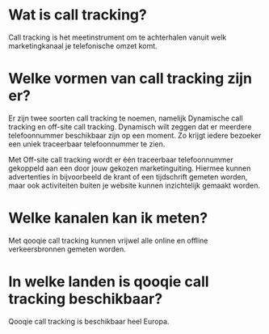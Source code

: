<!-- TITLE: Call Tracking -->


# Wat is call tracking?
Call tracking is het meetinstrument om te achterhalen vanuit welk marketingkanaal je telefonische omzet komt.
# Welke vormen van call tracking zijn er?
Er zijn twee soorten call tracking te noemen, namelijk Dynamische call tracking en off-site call tracking. Dynamisch wilt zeggen dat er meerdere telefoonnummer beschikbaar zijn op een moment. Zo krijgt iedere bezoeker een uniek traceerbaar telefoonnummer te zien. 

Met Off-site call tracking wordt er één traceerbaar telefoonnummer gekoppeld aan een door jouw gekozen marketinguiting. Hiermee kunnen advertenties in bijvoorbeeld de krant of een tijdschrift gemeten worden, maar ook activiteiten buiten je website kunnen inzichtelijk gemaakt worden. 
# Welke kanalen kan ik meten?
Met qooqie call tracking kunnen vrijwel alle online en offline verkeersbronnen gemeten worden.
# In welke landen is qooqie call tracking beschikbaar?
Qooqie call tracking is beschikbaar heel Europa.

